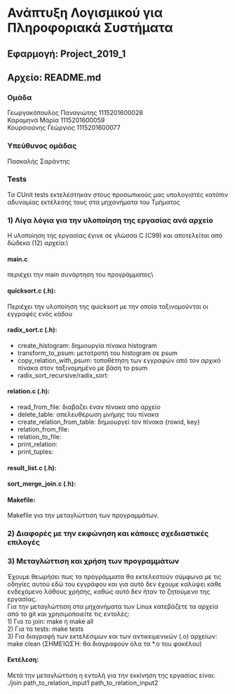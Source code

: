 # Ανάπτυξη Λογισμικού για Πληροφοριακά Συστήματα
## Εφαρμογή: Project_2019_1
## Αρχείο: README.md  
### Ομάδα
Γεωργακόπουλος Παναγιώτης 1115201600028\
Καραμηνά Μαρία            1115201600059\
Κουρσιούνης Γεώργιος      1115201600077
### Υπεύθυνος ομάδας
Πασκαλής Σαράντης
### Tests
Τα CUnit tests εκτελέστηκαν στους προσωπικούς μας υπολογιστές κατόπιν αδυναμίας εκτέλεσης τους στα μηχανήματα του Τμήματος

### 1) Λίγα λόγια για την υλοποίηση της εργασίας ανά αρχείο
Η υλοποίηση της εργασίας έγινε σε γλώσσα C (C99) και αποτελείται από δώδεκα (12) αρχεία:\
#### main.c
περιέχει την main συνάρτηση του προγράμματος\

#### quicksort.c (.h): 
Περιέχει την υλοποίηση της quicksort με την οποία ταξινομούνται οι εγγραφές ενός κάδου

#### radix_sort.c (.h):
* create_histogram: δημιουργία πίνακα histogram
* transform_to_psum: μετατροπή του histogram σε psum
* copy_relation_with_psum: τοποθέτηση των εγγραφών από τον αρχικό πίνακα στον ταξινομημένο με βάση το psum
* radix_sort_recursive/radix_sort: 

#### relation.c (.h):
* read_from_file: διαβάζει έναν πίνακα από αρχείο
* delete_table: απελευθέρωση μνήμης του πίνακα
* create_relation_from_table: δημιουργεί τον πίνακα {rowid, key}
* relation_from_file:
* relation_to_file:
* print_relation:
* print_tuples:

#### result_list.c (.h):

#### sort_merge_join.c (.h):

#### Makefile:  
Makefile για την μεταγλώττιση των προγραμμάτων.
    
### 2) Διαφορές με την εκφώνηση και κάποιες σχεδιαστικές επιλογές

### 3) Μεταγλώττιση και χρήση των προγραμμάτων
Έχουμε θεωρήσει πως τα προγράμματα θα εκτελεστούν σύμφωνα με τις οδηγίες αυτού εδώ του εγγράφου
και για αυτό δεν έχουμε καλύψει κάθε ενδεχόμενο λάθους χρήσης, καθώς αυτό δεν ήταν το ζητούμενο της εργασίας.\
Για την μεταγλώττιση στα μηχανήματα των Linux κατεβάζετε τα αρχεία από το git και χρησιμοποιείτε τις εντολές:\
    1) Για το join: make ή make all\
    2) Για τα tests: make tests\
    3) Για διαγραφή των εκτελέσιμων και των αντικειμενικών (.o) αρχείων: make clean (ΣΗΜΕΊΩΣΉ: θα διαγραφούν όλα τα *.o του φακέλου)
    
#### Εκτέλεση:
Μετά την μεταγλώττιση η εντολή για την εκκίνηση της εργασίας είναι: 
 ./join   path_to_relation_input1   path_to_relation_input2  

